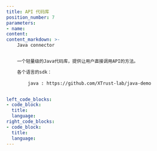 ```yaml
---
title: API 代码库
position_number: 7
parameters:
- name:
content:
content_markdown: >-
    Java connector


    一个轻量级的Java代码库，提供让用户直接调用API的方法。

    各个语言的sdk：
        
        java : https://github.com/XTrust-lab/java-demo


left_code_blocks:
- code_block:
  title:
  language:
right_code_blocks:
- code_block:
  title:
  language:
---
```

